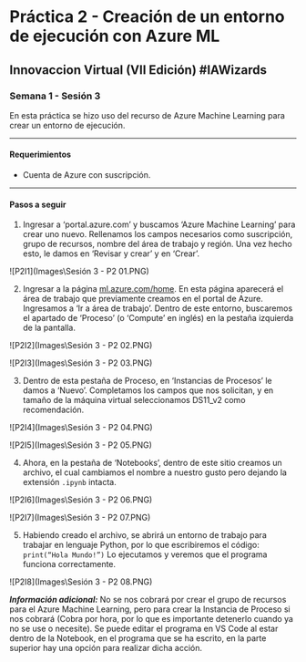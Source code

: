 # Práctica 2 - Creación de un entorno de ejecución con Azure ML

## Innovaccion Virtual (VII Edición) #IAWizards

### Semana 1 - Sesión 3
En esta práctica se hizo uso del recurso de Azure Machine Learning para crear un entorno de ejecución.

----------------------------------------------------------

#### Requerimientos
- Cuenta de Azure con suscripción.

----------------------------------------------------------

#### Pasos a seguir

1. Ingresar a ‘portal.azure.com’ y buscamos ‘Azure Machine Learning’ para crear uno nuevo. Rellenamos los campos necesarios como suscripción, grupo de recursos, nombre del área de trabajo y región. Una vez hecho esto, le damos en ‘Revisar y crear’ y en ‘Crear’.

![P2I1](Images\Sesión 3 - P2 01.PNG)

2. Ingresar a la página [ml.azure.com/home](ml.azure.com/home). En esta página aparecerá el área de trabajo que previamente creamos en el portal de Azure. Ingresamos a ‘Ir a área de trabajo’. Dentro de este entorno, buscaremos el apartado de ‘Proceso’ (o ‘Compute’ en inglés) en la pestaña izquierda de la pantalla.

![P2I2](Images\Sesión 3 - P2 02.PNG)

![P2I3](Images\Sesión 3 - P2 03.PNG)

3. Dentro de esta pestaña de Proceso, en ‘Instancias de Procesos’ le damos a ‘Nuevo’. Completamos los campos que nos solicitan, y en tamaño de la máquina virtual seleccionamos DS11_v2 como recomendación.

![P2I4](Images\Sesión 3 - P2 04.PNG)

![P2I5](Images\Sesión 3 - P2 05.PNG)

4. Ahora, en la pestaña de ‘Notebooks’, dentro de este sitio creamos un archivo, el cual cambiamos el nombre a nuestro gusto pero dejando la extensión `.ipynb` intacta.

![P2I6](Images\Sesión 3 - P2 06.PNG)

![P2I7](Images\Sesión 3 - P2 07.PNG)

5. Habiendo creado el archivo, se abrirá un entorno de trabajo para trabajar en lenguaje Python, por lo que escribiremos el código: 
`print(“Hola Mundo!”)`
Lo ejecutamos y veremos que el programa funciona correctamente.

![P2I8](Images\Sesión 3 - P2 08.PNG)

***Información adicional:*** No se nos cobrará por crear el grupo de recursos para el Azure Machine Learning, pero para crear la Instancia de Proceso si nos cobrará (Cobra por hora, por lo que es importante detenerlo cuando ya no se use o necesite). Se puede editar el programa en VS Code al estar dentro de la Notebook, en el programa que se ha escrito, en la parte superior hay una opción para realizar dicha acción.
